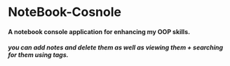 # NoteBook-Cosnole

#### A notebook console application for enhancing my OOP skills.

##### you can add notes and delete them as well as viewing them + searching for them using tags.
